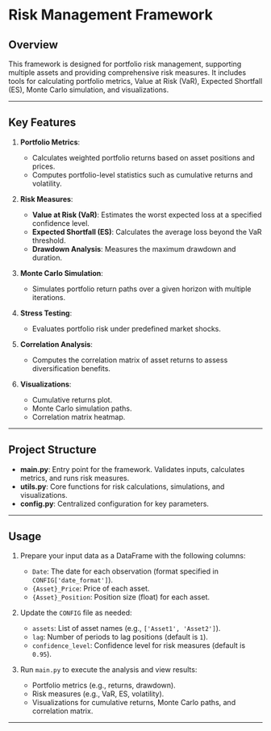 # Risk Management Framework

## Overview
This framework is designed for portfolio risk management, supporting multiple assets and providing comprehensive risk measures. It includes tools for calculating portfolio metrics, Value at Risk (VaR), Expected Shortfall (ES), Monte Carlo simulation, and visualizations.

---

## Key Features
1. **Portfolio Metrics**:
   - Calculates weighted portfolio returns based on asset positions and prices.
   - Computes portfolio-level statistics such as cumulative returns and volatility.

2. **Risk Measures**:
   - **Value at Risk (VaR)**: Estimates the worst expected loss at a specified confidence level.
   - **Expected Shortfall (ES)**: Calculates the average loss beyond the VaR threshold.
   - **Drawdown Analysis**: Measures the maximum drawdown and duration.

3. **Monte Carlo Simulation**:
   - Simulates portfolio return paths over a given horizon with multiple iterations.

4. **Stress Testing**:
   - Evaluates portfolio risk under predefined market shocks.

5. **Correlation Analysis**:
   - Computes the correlation matrix of asset returns to assess diversification benefits.

6. **Visualizations**:
   - Cumulative returns plot.
   - Monte Carlo simulation paths.
   - Correlation matrix heatmap.

---

## Project Structure
- **main.py**: Entry point for the framework. Validates inputs, calculates metrics, and runs risk measures.
- **utils.py**: Core functions for risk calculations, simulations, and visualizations.
- **config.py**: Centralized configuration for key parameters.

---

## Usage
1. Prepare your input data as a DataFrame with the following columns:
   - `Date`: The date for each observation (format specified in `CONFIG['date_format']`).
   - `{Asset}_Price`: Price of each asset.
   - `{Asset}_Position`: Position size (float) for each asset.

2. Update the `CONFIG` file as needed:
   - `assets`: List of asset names (e.g., `['Asset1', 'Asset2']`).
   - `lag`: Number of periods to lag positions (default is `1`).
   - `confidence_level`: Confidence level for risk measures (default is `0.95`).

3. Run `main.py` to execute the analysis and view results:
   - Portfolio metrics (e.g., returns, drawdown).
   - Risk measures (e.g., VaR, ES, volatility).
   - Visualizations for cumulative returns, Monte Carlo paths, and correlation matrix.

---
